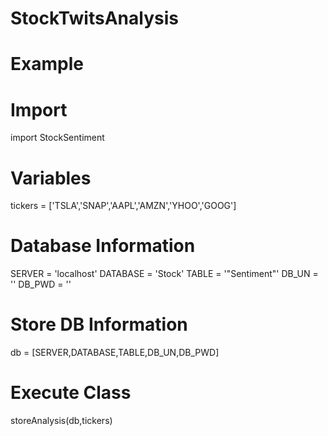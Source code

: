 # StockTwitsAnalysis
# Example
# Import
import StockSentiment

# Variables
tickers = ['TSLA','SNAP','AAPL','AMZN','YHOO','GOOG']

# Database Information
SERVER = 'localhost'
DATABASE = 'Stock'
TABLE = '"Sentiment"'
DB_UN = ''
DB_PWD = ''

# Store DB Information 
db = [SERVER,DATABASE,TABLE,DB_UN,DB_PWD]
# Execute Class
storeAnalysis(db,tickers)
